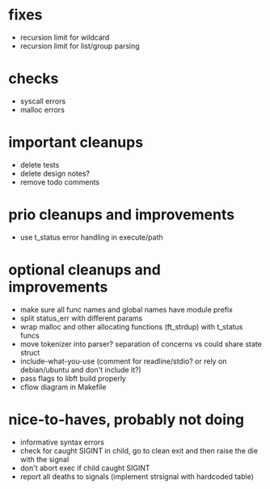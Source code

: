 # fixes

* recursion limit for wildcard
* recursion limit for list/group parsing

# checks

* syscall errors
* malloc errors

# important cleanups

* delete tests
* delete design notes?
* remove todo comments

# prio cleanups and improvements

* use t_status error handling in execute/path

# optional cleanups and improvements

* make sure all func names and global names have module prefix
* split status_err with different params
* wrap malloc and other allocating functions (ft_strdup) with t_status funcs
* move tokenizer into parser? separation of concerns vs could share state struct
* include-what-you-use (comment for readline/stdio? or rely on debian/ubuntu and don't include it?)
* pass flags to libft build properly
* cflow diagram in Makefile

# nice-to-haves, probably not doing

* informative syntax errors
* check for caught SIGINT in child, go to clean exit and then raise the die with the signal
* don't abort exec if child caught SIGINT
* report all deaths to signals (implement strsignal with hardcoded table)
